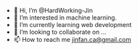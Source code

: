 - 👋 Hi, I’m @HardWorking-Jin
- 👀 I’m interested in machine learning.
- 🌱 I’m currently learning web development
- 💞️ I’m looking to collaborate on ...
- 📫 How to reach me jinfan.ca@gmail.com

<!---
HardWorking-Jin/HardWorking-Jin is a ✨ special ✨ repository because its `README.md` (this file) appears on your GitHub profile.
You can click the Preview link to take a look at your changes.
--->
